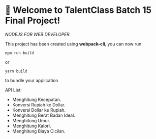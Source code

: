 # 🚀 Welcome to TalentClass Batch 15 Final Project!
_NODEJS FOR WEB DEVELOPER_

This project has been created using **webpack-cli**, you can now run

```
npm run build
```

or

```
yarn build
```

to bundle your application


API List:
- Menghitung Kecepatan.
- Konversi Rupiah ke Dollar.
- Konversi Dollar ke Rupiah.
- Menghitung Berat Badan Ideal.
- Menghitung Umur.
- Menghitung Kalori.
- Menghitung Biaya Cicilan.
